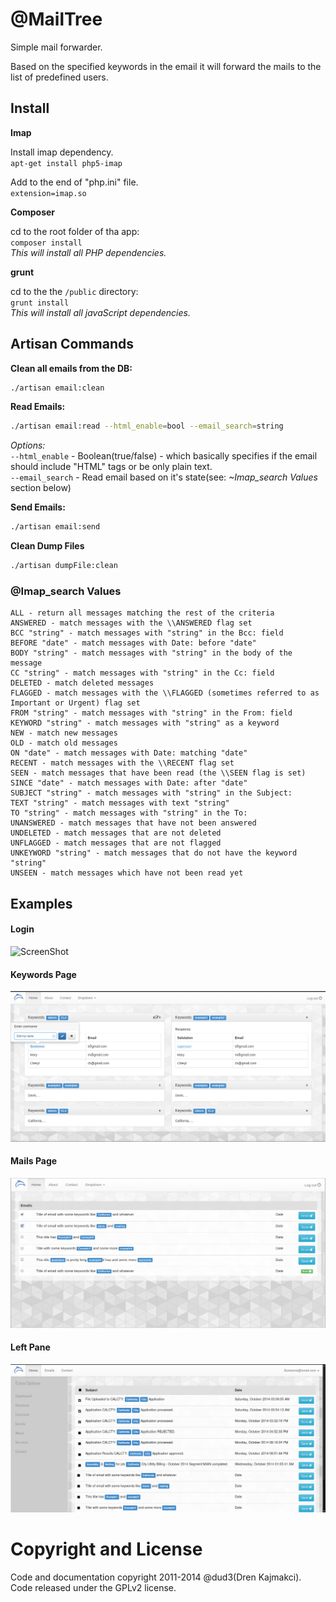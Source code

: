 @MailTree
=========

Simple mail forwarder.

Based on the specified keywords in the email it will forward the mails to the list of predefined users.

Install
--------

**Imap**

Install imap dependency. <br>
``apt-get install php5-imap``

Add to the end of "php.ini" file.<br>
``extension=imap.so``

**Composer**

cd to the root folder of tha app:<br>
``composer install``<br>
<i>This will install all PHP dependencies.</i>

**grunt**

cd to the the ``/public`` directory:<br>
``grunt install``<br>
<i>This will install all javaScript dependencies.</i>


Artisan Commands
-----------------
**Clean all emails from the DB:**
```sh
./artisan email:clean
```

**Read Emails:**
```sh
./artisan email:read --html_enable=bool --email_search=string
```
<i>Options:</i>
<br>
``--html_enable`` - Boolean(true/false) - which basically specifies if the email should include "HTML" tags or be only plain text.
<br>
``--email_search`` - Read email based on it's state(see: <i>~Imap_search Values</i> section below)

**Send Emails:**
```sh
./artisan email:send
```

**Clean Dump Files**
```sh
./artisan dumpFile:clean
```

### @Imap_search Values
```text
ALL - return all messages matching the rest of the criteria
ANSWERED - match messages with the \\ANSWERED flag set
BCC "string" - match messages with "string" in the Bcc: field
BEFORE "date" - match messages with Date: before "date"
BODY "string" - match messages with "string" in the body of the message
CC "string" - match messages with "string" in the Cc: field
DELETED - match deleted messages
FLAGGED - match messages with the \\FLAGGED (sometimes referred to as Important or Urgent) flag set
FROM "string" - match messages with "string" in the From: field
KEYWORD "string" - match messages with "string" as a keyword
NEW - match new messages
OLD - match old messages
ON "date" - match messages with Date: matching "date"
RECENT - match messages with the \\RECENT flag set
SEEN - match messages that have been read (the \\SEEN flag is set)
SINCE "date" - match messages with Date: after "date"
SUBJECT "string" - match messages with "string" in the Subject:
TEXT "string" - match messages with text "string"
TO "string" - match messages with "string" in the To:
UNANSWERED - match messages that have not been answered
UNDELETED - match messages that are not deleted
UNFLAGGED - match messages that are not flagged
UNKEYWORD "string" - match messages that do not have the keyword "string"
UNSEEN - match messages which have not been read yet
```

Examples
--------

#### Login
![ScreenShot](https://raw.githubusercontent.com/dud3/e_fwd/master/public/app_samples/e_fwd-signin.png)

#### Keywords Page
![ScreenShot](https://raw.githubusercontent.com/dud3/MailTree/master/public/app_samples/keywords_page.png)

#### Mails Page
![ScreenShot](https://raw.githubusercontent.com/dud3/MailTree/master/public/app_samples/mails-p.png)

#### Left Pane
![ScreenShot](https://raw.githubusercontent.com/dud3/MailTree/master/public/app_samples/mailtree-leftpane.png)

Copyright and License
=====================
Code and documentation copyright 2011-2014 @dud3(Dren Kajmakci). Code released under the GPLv2 license.
